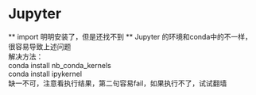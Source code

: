 # Jupyter
** import 明明安装了，但是还找不到 **
Jupyter 的环境和conda中的不一样，很容易导致上述问题  
解决方法：  
conda install nb_conda_kernels  
conda install ipykernel  
缺一不可，注意看执行结果，第二句容易fail，如果执行不了，试试翻墙  
